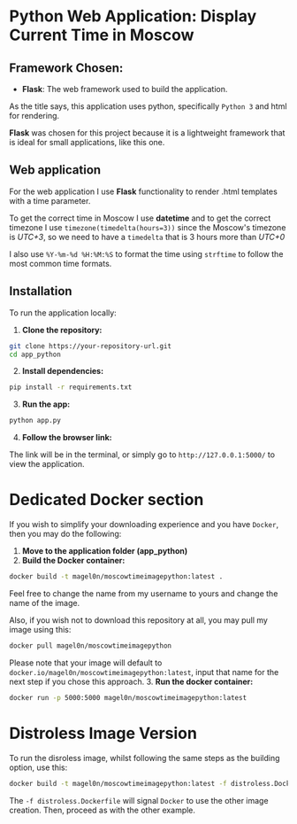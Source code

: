 # Python Web Application: Display Current Time in Moscow

## Framework Chosen: 
- **Flask**: The web framework used to build the application.

As the title says, this application uses python, specifically ``Python 3`` and html for rendering.

**Flask** was chosen for this project 
because it is a lightweight framework that is ideal for small applications, like this one.

## Web application

For the web application I use **Flask** functionality to render .html templates with a time parameter.

To get the correct time in Moscow I use **datetime** and to get the correct timezone I use 
```timezone(timedelta(hours=3))```
since the Moscow's timezone is *UTC+3*, so we need to have a ```timedelta``` that is 3 hours more than *UTC+0*

I also use `%Y-%m-%d %H:%M:%S` to format the time using `strftime` to follow the most common time formats.

## Installation

To run the application locally:

1. **Clone the repository:**
```bash
git clone https://your-repository-url.git
cd app_python
```

2. **Install dependencies:**
```bash
pip install -r requirements.txt
```

3. **Run the app:**
```bash 
python app.py
```

4. **Follow the browser link:**
    
The link will be in the terminal, or simply go to ``http://127.0.0.1:5000/`` to view the application.

# Dedicated Docker section

If you wish to simplify your downloading experience and you have `Docker`, then you may do the following:

1. **Move to the application folder (app_python)**
2. **Build the Docker container:**
```bash
docker build -t magel0n/moscowtimeimagepython:latest .
```
Feel free to change the name from my username to yours and change the name of the image.

Also, if you wish not to download this repository at all, you may pull my image using this:
```bash
docker pull magel0n/moscowtimeimagepython
```
Please note that your image will default to ```docker.io/magel0n/moscowtimeimagepython:latest```,
input that name for the next step if you chose this approach.
3. **Run the docker container:**
```bash
docker run -p 5000:5000 magel0n/moscowtimeimagepython:latest 
```
# Distroless Image Version
To run the disroless image, whilst following the same steps as the building option, use this:
```bash
docker build -t magel0n/moscowtimeimagepython:latest -f distroless.Dockerfile .
```
The ```-f distroless.Dockerfile``` will signal `Docker` to use the other image creation.
Then, proceed as with the other example.
